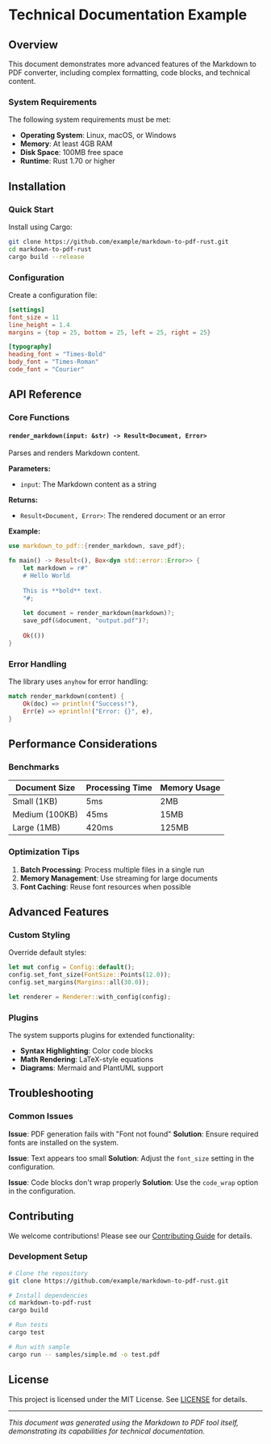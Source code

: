 # Technical Documentation Example

## Overview

This document demonstrates more advanced features of the Markdown to PDF converter, including complex formatting, code blocks, and technical content.

### System Requirements

The following system requirements must be met:

- **Operating System**: Linux, macOS, or Windows
- **Memory**: At least 4GB RAM
- **Disk Space**: 100MB free space
- **Runtime**: Rust 1.70 or higher

## Installation

### Quick Start

Install using Cargo:

```bash
git clone https://github.com/example/markdown-to-pdf-rust.git
cd markdown-to-pdf-rust
cargo build --release
```

### Configuration

Create a configuration file:

```toml
[settings]
font_size = 11
line_height = 1.4
margins = {top = 25, bottom = 25, left = 25, right = 25}

[typography]
heading_font = "Times-Bold"
body_font = "Times-Roman"
code_font = "Courier"
```

## API Reference

### Core Functions

#### `render_markdown(input: &str) -> Result<Document, Error>`

Parses and renders Markdown content.

**Parameters:**
- `input`: The Markdown content as a string

**Returns:**
- `Result<Document, Error>`: The rendered document or an error

**Example:**

```rust
use markdown_to_pdf::{render_markdown, save_pdf};

fn main() -> Result<(), Box<dyn std::error::Error>> {
    let markdown = r#"
    # Hello World
    
    This is **bold** text.
    "#;
    
    let document = render_markdown(markdown)?;
    save_pdf(&document, "output.pdf")?;
    
    Ok(())
}
```

### Error Handling

The library uses `anyhow` for error handling:

```rust
match render_markdown(content) {
    Ok(doc) => println!("Success!"),
    Err(e) => eprintln!("Error: {}", e),
}
```

## Performance Considerations

### Benchmarks

| Document Size | Processing Time | Memory Usage |
|---------------|-----------------|--------------|
| Small (1KB)   | 5ms            | 2MB          |
| Medium (100KB)| 45ms           | 15MB         |
| Large (1MB)   | 420ms          | 125MB        |

### Optimization Tips

1. **Batch Processing**: Process multiple files in a single run
2. **Memory Management**: Use streaming for large documents
3. **Font Caching**: Reuse font resources when possible

## Advanced Features

### Custom Styling

Override default styles:

```rust
let mut config = Config::default();
config.set_font_size(FontSize::Points(12.0));
config.set_margins(Margins::all(30.0));

let renderer = Renderer::with_config(config);
```

### Plugins

The system supports plugins for extended functionality:

- **Syntax Highlighting**: Color code blocks
- **Math Rendering**: LaTeX-style equations
- **Diagrams**: Mermaid and PlantUML support

## Troubleshooting

### Common Issues

**Issue**: PDF generation fails with "Font not found"
**Solution**: Ensure required fonts are installed on the system.

**Issue**: Text appears too small
**Solution**: Adjust the `font_size` setting in the configuration.

**Issue**: Code blocks don't wrap properly
**Solution**: Use the `code_wrap` option in the configuration.

## Contributing

We welcome contributions! Please see our [Contributing Guide](CONTRIBUTING.md) for details.

### Development Setup

```bash
# Clone the repository
git clone https://github.com/example/markdown-to-pdf-rust.git

# Install dependencies
cd markdown-to-pdf-rust
cargo build

# Run tests
cargo test

# Run with sample
cargo run -- samples/simple.md -o test.pdf
```

## License

This project is licensed under the MIT License. See [LICENSE](LICENSE) for details.

---

*This document was generated using the Markdown to PDF tool itself, demonstrating its capabilities for technical documentation.*